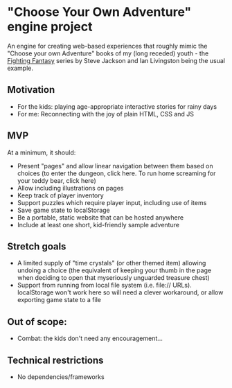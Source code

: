 # "Choose Your Own Adventure" engine project

An engine for creating web-based experiences that roughly mimic the "Choose your own Adventure" books of my (long receded) youth - the [Fighting Fantasy](https://www.fightingfantasy.com/) series by Steve Jackson and Ian Livingston being the usual example.

## Motivation

- For the kids: playing age-appropriate interactive stories for rainy days
- For me: Reconnecting with the joy of plain HTML, CSS and JS

## MVP

At a minimum, it should:

- Present "pages" and allow linear navigation between them based on choices (to enter the dungeon, click here. To run home screaming for your teddy bear, click here)
- Allow including illustrations on pages
- Keep track of player inventory
- Support puzzles which require player input, including use of items
- Save game state to localStorage
- Be a portable, static website that can be hosted anywhere
- Include at least one short, kid-friendly sample adventure

## Stretch goals

- A limited supply of "time crystals" (or other themed item) allowing undoing a choice (the equivalent of keeping your thumb in the page when deciding to open that myseriously unguarded treasure chest)
- Support from running from local file system (i.e. file:// URLs). localStorage won't work here so will need a clever workaround, or allow exporting game state to a file

## Out of scope:

- Combat: the kids don't need any encouragement…

## Technical restrictions

- No dependencies/frameworks

